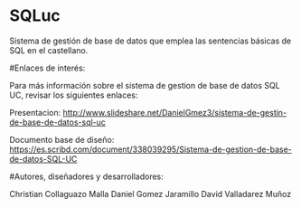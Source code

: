 # SQLuc
Sistema de gestión de base de datos que emplea las sentencias básicas de SQL en el castellano.

#Enlaces de interés:

Para más información sobre el sistema de gestion de base de datos SQL UC, revisar los siguientes enlaces:

Presentacion: http://www.slideshare.net/DanielGmez3/sistema-de-gestin-de-base-de-datos-sql-uc

Documento base de diseño: https://es.scribd.com/document/338039295/Sistema-de-gestion-de-base-de-datos-SQL-UC

#Autores, diseñadores y desarrolladores:

Christian Collaguazo Malla
Daniel Gomez Jaramillo
David Valladarez Muñoz
